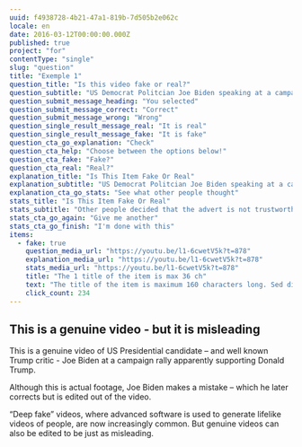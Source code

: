 ```yaml
---
uuid: f4938728-4b21-47a1-819b-7d505b2e062c
locale: en
date: 2016-03-12T00:00:00.000Z
published: true
project: "for"
contentType: "single"
slug: "question"
title: "Exemple 1"
question_title: "Is this video fake or real?"
question_subtitle: "US Democrat Politcian Joe Biden speaking at a campaign rally"
question_submit_message_heading: "You selected"
question_submit_message_correct: "Correct"
question_submit_message_wrong: "Wrong"
question_single_result_message_real: "It is real"
question_single_result_message_fake: "It is fake"
question_cta_go_explanation: "Check"
question_cta_help: "Choose between the options below!"
question_cta_fake: "Fake?"
question_cta_real: "Real?"
explanation_title: "Is This Item Fake Or Real"
explanation_subtitle: "US Democrat Politcian Joe Biden speaking at a campaign rally"
explanation_cta_go_stats: "See what other people thought"
stats_title: "Is This Item Fake Or Real"
stats_subtitle: "Other people decided that the advert is not trustworthy"
stats_cta_go_again: "Give me another"
stats_cta_go_finish: "I'm done with this"
items:
  - fake: true
    question_media_url: "https://youtu.be/l1-6cwetV5k?t=878"
    explanation_media_url: "https://youtu.be/l1-6cwetV5k?t=878"
    stats_media_url: "https://youtu.be/l1-6cwetV5k?t=878"
    title: "The 1 title of the item is max 36 ch"
    text: "The title of the item is maximum 160 characters long. Sed distin maiores quasi sunt totam voluptatum. Sed distinctio modi maiores quasi sunt totam voluptatum Sed distinctio modi maiores quasi sunt totam voluptatum?"
    click_count: 234
---
```

## This is a genuine video - but it is misleading

This is a genuine video of US Presidential candidate – and well known Trump critic - Joe Biden at a campaign rally apparently supporting Donald Trump.

Although this is actual footage, Joe Biden makes a mistake – which he later corrects but is edited out of the video.

“Deep fake” videos, where advanced software is used to generate lifelike videos of people, are now increasingly common. But genuine videos can also be edited to be just as misleading.